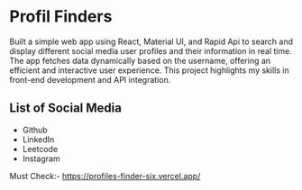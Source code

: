 <h1>Profil Finders</h1>
<p>Built a simple web app using React, Material UI, and Rapid Api to search and display different social media user profiles and their information in real time. The app fetches data dynamically based on the username, offering an efficient and interactive user experience. This project highlights my skills in front-end development and API integration.</p>
<h2>List of Social Media</h2>
<ul>
<li>Github</li>
<li>LinkedIn</li>
<li>Leetcode</li>
<li>Instagram</li>
</ul>

Must Check:- https://profiles-finder-six.vercel.app/
